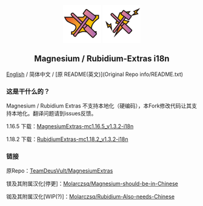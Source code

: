 <p align="center">
 <img width="100px" src="icon/Mg-Extra.png" align="center" alt="Magnesium-Extras Logo" />
 <img width="100px" src="icon/Rb-Extra.png" align="center" alt="Rubidium-Extras Logo" />
 <h2 align="center">Magnesium / Rubidium-Extras i18n</h2>
 <p align="center"></p>

[English](README-EN.md) / 简体中文 / [原 README(英文)](Original Repo info/README.txt)

### 这是干什么的？
Magnesium / Rubidium Extras 不支持本地化（硬编码），本Fork修改代码让其支持本地化。翻译问题请到issues反馈。

1.16.5 下载：[MagnesiumExtras-mc1.16.5_v1.3.2-i18n](https://github.com/ForgeModi18n/MgRb-Extras-i18n/releases/tag/mc1.16-v1.3.2-i18n)

1.18.2 下载：[RubidiumExtras-mc1.18.2_v1.3.2-i18n](https://github.com/ForgeModi18n/MgRb-Extras-i18n/releases/tag/mc1.18-v1.3.2-i18n)

### 链接
原Repo：[TeamDeusVult/MagnesiumExtras](https://github.com/TeamDeusVult/MagnesiumExtras)

镁及其附属汉化[停更]：[Molarczsq/Magnesium-should-be-in-Chinese](https://github.com/Molarczsq/Magnesium-should-be-in-Chinese)

铷及其附属汉化[WIP(?)]：[Molarczsq/Rubidium-Also-needs-Chinese](https://github.com/Molarczsq/Rubidium-Also-needs-Chinese)